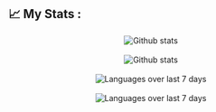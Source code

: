 <!---![Ayush Jaipuriar, Software Engineer at HighRadius](https://pimp-my-readme.webapp.io/pimp-my-readme/wavy- banner?subtitle=Associate%20Software%20Engineer%20at%20HighRadius&title=Ayush%20Jaipuriar)
--->


## 📈 My Stats :
<div align='center'>
    <img src='https://github-readme-stats.vercel.app/api?username=ayush-jaipuriar&show_icons=true&count_private=true&hide_border=false&theme=ocean_dark&hide_rank=true&text_bold=true' alt='Github stats' align='center' />   

</div>
<br />

<div align='center'>
    <img src='https://github-readme-streak-stats.herokuapp.com/?user=ayush-jaipuriar&hide_rank=true&theme=ocean_dark' alt='Github stats' align='center' />
</div>
<br />

<div align='center'>
    <img src='https://github-readme-stats.vercel.app/api/wakatime?username=ayushJaipuriar&theme=ocean_dark&text_bold=true' alt='Languages over last 7 days ' align='center' />
</div>
<br />

<div align='center'>
    <img src='https://github-readme-stats.vercel.app/api/top-langs/?username=ayush-jaipuriar&layout=donut-vertical&theme=midnight-purple&text_bold=true' alt='Languages over last 7 days ' align='center' />
</div>
<br />


<!---
- 👋 Hi, I’m @ayush-jaipuriar
- 👀 I’m currently working as an Assosiate Software Engineer - I in Highradius.
- 🌱 I’m currently learning full stack web development.

ayush-jaipuriar/ayush-jaipuriar is a ✨ special ✨ repository because its `README.md` (this file) appears on your GitHub profile.
You can click the Preview link to take a look at your changes.
--->

